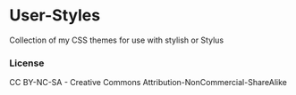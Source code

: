 # User-Styles
Collection of my CSS themes for use with stylish or Stylus



























### License
CC BY-NC-SA - Creative Commons Attribution-NonCommercial-ShareAlike
